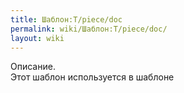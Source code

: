 ```yaml
---
title: Шаблон:T/piece/doc
permalink: wiki/Шаблон:T/piece/doc/
layout: wiki
---
```


Описание.  
Этот шаблон используется в шаблоне

<includeonly>[](Категория:Основные_шаблоны "wikilink")</includeonly><noinclude>[](Категория:Документация_шаблонов "wikilink")</noinclude>
